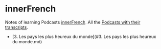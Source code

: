 # innerFrench

Notes of learning Podcasts [innerFrench](https://innerfrench.com/).
All the [Podcasts with their transcripts](https://innerfrench.com/podcast/).


- [3. Les pays les plus heureux du monde](#3. Les pays les plus heureux du monde.md)
